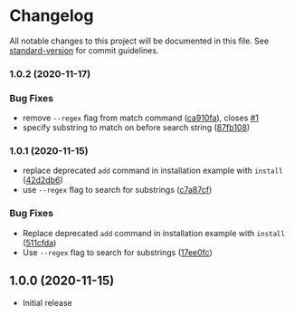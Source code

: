 # Changelog

All notable changes to this project will be documented in this file. See [standard-version](https://github.com/conventional-changelog/standard-version) for commit guidelines.

### 1.0.2 (2020-11-17)


### Bug Fixes

* remove `--regex` flag from match command ([ca910fa](https://github.com/paysonwallach/fish-you-should-use/commit/ca910fad8cd622a853e98560f8962168b7243829)), closes [#1](https://github.com/paysonwallach/fish-you-should-use/issues/1)
* specify substring to match on before search string ([87fb108](https://github.com/paysonwallach/fish-you-should-use/commit/87fb108a976a74d91526b44edffa5b867f66e43f))

### 1.0.1 (2020-11-15)

* replace deprecated `add` command in installation example with `install` ([42d2db6](https://github.com/paysonwallach/fish-you-should-use/commit/42d2db66113ecceaafb65bdffbb7b70ff9590ecc))
* use `--regex` flag to search for substrings ([c7a87cf](https://github.com/paysonwallach/fish-you-should-use/commit/c7a87cf0228c8df08b1572df2418cb72ed593d5e))

### Bug Fixes

* Replace deprecated `add` command in installation example with `install` ([511cfda](https://github.com/paysonwallach/fish-you-should-use/commit/511cfda7a3105e19f4879e3ecf23e77dc9fa8cc5))
* Use `--regex` flag to search for substrings ([17ee0fc](https://github.com/paysonwallach/fish-you-should-use/commit/17ee0fce8c1f12208a6b7687e7b15c1f0ce49767))

## 1.0.0 (2020-11-15)

* Initial release
